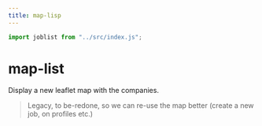 ```yaml
---
title: map-lisp
---
```


```js
import joblist from "../src/index.js";
```

# map-list

Display a new leaflet map with the companies.

> Legacy, to be-redone, so we can re-use the map better (create a new
> job, on profiles etc.)
